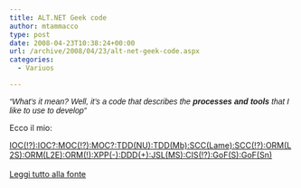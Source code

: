 ```yaml
---
title: ALT.NET Geek code
author: mtammacco
type: post
date: 2008-04-23T10:38:24+00:00
url: /archive/2008/04/23/alt-net-geek-code.aspx
categories:
  - Variuos

---
```

_<font face="Arial">&#8220;What&#8217;s it mean? Well, it&#8217;s a code that describes the <strong>processes and tools </strong>that I like to use to develop&#8221;</font>_

Ecco il mio:

<div class="altnetgeekcode">
  <a href="http://www.hanselman.com/altnetgeekcode/default.aspx?q=IOC(!?):IOC?:MOC(!?):MOC?:TDD(NU):TDD(Mb):SCC(Lame):SCC(!?):ORM(L2S):ORM(L2E):ORM(!):XPP(-):DDD(+):JSL(MS):CIS(!?):GoF(S):GoF(Sn)">IOC(!?):IOC?:MOC(!?):MOC?:TDD(NU):TDD(Mb):SCC(Lame):SCC(!?):ORM(L2S):ORM(L2E):ORM(!):XPP(-):DDD(+):JSL(MS):CIS(!?):GoF(S):GoF(Sn)</a>
</div>

<div class="altnetgeekcode">
   
</div>

<div class="altnetgeekcode">
  <a href="http://www.hanselman.com/blog/ALTNETGeekCodeShouldYouCareAboutTheseALTNETGuys.aspx">Leggi tutto alla fonte</a>
</div>